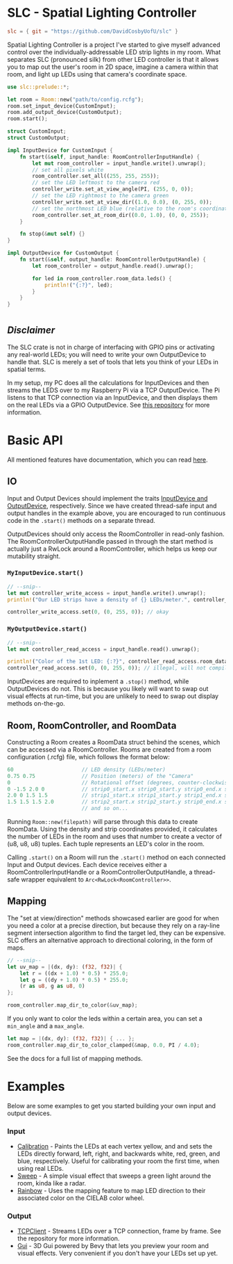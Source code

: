# SLC - Spatial Lighting Controller
```toml
slc = { git = "https://github.com/DavidCosbyUofU/slc" }
```

Spatial Lighting Controller is a project I've started to give myself advanced control over the
individually-addressable LED strip lights in my room. What separates SLC (pronounced silk) from other LED controller is that it allows you to map out the user's room in 2D space, imagine a camera within that room, and light up LEDs using that camera's coordinate space.

```rs
use slc::prelude::*;

let room = Room::new("path/to/config.rcfg");
room.set_input_device(CustomInput);
room.add_output_device(CustomOutput);
room.start();

struct CustomInput;
struct CustomOutput;

impl InputDevice for CustomInput {
    fn start(&self, input_handle: RoomControllerInputHandle) {
        let mut room_controller = input_handle.write().unwrap();
        // set all pixels white
        room_controller.set_all((255, 255, 255));
        // set the LED leftmost to the camera red
        controller_write.set_at_view_angle(PI, (255, 0, 0));
        // set the LED rightmost to the camera green
        controller_write.set_at_view_dir((1.0, 0.0), (0, 255, 0));
        // set the northmost LED blue (relative to the room's coordinate space)
        room_controller.set_at_room_dir((0.0, 1.0), (0, 0, 255));
    }

    fn stop(&mut self) {}
}

impl OutputDevice for CustomOutput {
    fn start(&self, output_handle: RoomControllerOutputHandle) {
        let room_controller = output_handle.read().unwrap();

        for led in room_controller.room_data.leds() {
            println!("{:?}", led);
        }
    }
}
```
#
## *Disclaimer*
The SLC crate is not in charge of interfacing with GPIO pins or activating any real-world LEDs; you will need to write your own OutputDevice to handle that. SLC is merely a set of tools that lets you think of your LEDs in spatial terms. 

In my setup, my PC does all the calculations for InputDevices and then streams the LEDS over to my Raspberry Pi via a TCP OutputDevice. The Pi listens to that TCP connection via an InputDevice, and then displays them on the real LEDs via a GPIO OutputDevice. See [this repository](https://github.com/DavidCosbyUofU/slc_tcp) for more information. 

# Basic API
All mentioned features have documentation, which you can read [here]().

## IO
Input and Output Devices should implement the traits [InputDevice and OutputDevice](crates/slc/src/devices.rs), respectively. Since we have created thread-safe input and output handles in the example above, you are encouraged to run continuous code in the `.start()` methods on a separate thread.
 
OutputDevices should only access the RoomController in read-only fashion. The RoomControllerOutputHandle passed in through the start method is actually just a RwLock around a RoomController, which helps us keep our mutability straight.
### `MyInputDevice.start()`
```rs
// --snip--
let mut controller_write_access = input_handle.write().unwrap();
println!("Our LED strips have a density of {} LEDs/meter.", controller_write_access.room_data.density); // also okay

controller_write_access.set(0, (0, 255, 0)); // okay
```

### `MyOutputDevice.start()`
```rs
// --snip--
let mut controller_read_access = input_handle.read().unwrap();

println!("Color of the 1st LED: {:?}", controller_read_access.room_data.leds()[1]); // okay
controller_read_access.set(0, (0, 255, 0)); // illegal, will not compile
```

InputDevices are required to inplement a `.stop()` method, while OutputDevices do not. This is because you likely will want to swap out visual effects at run-time, but you are unlikely to need to swap out display methods on-the-go.

## Room, RoomController, and RoomData
Constructing a Room creates a RoomData struct behind the scenes, which can be accessed via a RoomController. Rooms are created from a room configuration (.rcfg) file, which follows the format below:
```rs
60                      // LED density (LEDs/meter)
0.75 0.75               // Position (meters) of the "Camera"
0                       // Rotational offset (degrees, counter-clockwise, auto converted into radians) of the "Camera" (0 = facing right, 90 = facing up)
0 -1.5 2.0 0            // strip0_start.x strip0_start.y strip0_end.x strip0_end.y
2.0 0 1.5 1.5           // strip1_start.x strip1_start.y strip1_end.x strip1_end.y
1.5 1.5 1.5 2.0         // strip2_start.x strip2_start.y strip0_end.x strip2_end.y
                        // and so on...
```

Running `Room::new(filepath)` will parse through this data to create RoomData. Using the density and strip coordinates provided, it calculates the number of LEDs in the room and uses that number to create a vector of (u8, u8, u8) tuples. Each tuple represents an LED's color in the room.

Calling `.start()` on a Room will run the `.start()` method on each connected Input and Output devices. Each device receives either a RoomControllerInputHandle or a RoomControllerOutputHandle, a thread-safe wrapper equivalent to `Arc<RwLock<RoomController>>`.

## Mapping
The "set at view/direction" methods showcased earlier are good for when you need a color at a precise
direction, but because they rely on a ray-line segment intersection algorithm to find the target led, they can be expensive. SLC offers an alternative approach to directional coloring, in the form of maps.

```rs
// --snip--
let uv_map = |(dx, dy): (f32, f32)| {
    let r = ((dx + 1.0) * 0.5) * 255.0;
    let g = ((dy + 1.0) * 0.5) * 255.0;
    (r as u8, g as u8, 0)
};

room_controller.map_dir_to_color(&uv_map);
```

If you only want to color the leds within a certain area, you can set a `min_angle` and a `max_angle`.

```rs
let map = |(dx, dy): (f32, f32)| { ... };
room_controller.map_dir_to_color_clamped(&map, 0.0, PI / 4.0);
```

See  the docs for a full list of mapping methods.

# Examples
Below are some examples to get you started building your own input and output devices.

### Input
* [Calibration](https://github.com/DavidCosbyUofU/slc_examples/tree/main/input_devices/calibration) - Paints the LEDs at each vertex yellow, and and sets the LEDs directly forward, left, right, and backwards white, red, green, and blue, respectively. Useful for calibrating your room the first time, when using real LEDs.
* [Sweep](https://github.com/DavidCosbyUofU/slc_examples/tree/main/input_devices/sweep) - A simple visual effect that sweeps a green light around the room, kinda like a radar.
* [Rainbow]([crates/slc_lab_rainbow](https://github.com/DavidCosbyUofU/slc_examples/tree/main/input_devices/lab_rainbow)) - Uses the mapping feature to map LED direction to their associated color on the CIELAB color wheel.
### Output
* [TCPClient](https://github.com/DavidCosbyUofU/slc_examples/tree/main/output_devices/tcp_client) - Streams LEDs over a TCP connection, frame by frame. See the repository for more information.
* [Gui](https://github.com/DavidCosbyUofU/slc_examples/tree/main/output_devices/slc_gui) - 3D Gui powered by Bevy that lets you preview your room and visual effects. Very convenient if you don't have your LEDs set up yet.
